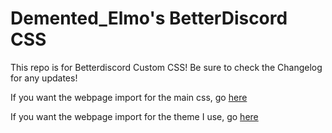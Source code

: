 # Demented_Elmo's BetterDiscord CSS
This repo is for Betterdiscord Custom CSS! Be sure to check the Changelog for any updates!

If you want the webpage import for the main css, go [here](https://demented-elmo.github.io/main.css)

If you want the webpage import for the theme I use, go [here](https://demented-elmo.github.io/theme.css)
